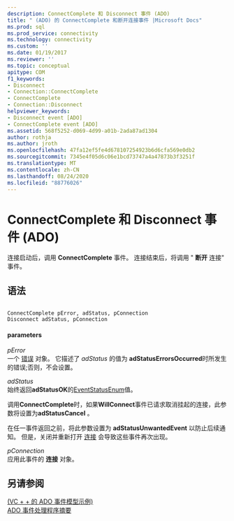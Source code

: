 ```yaml
---
description: ConnectComplete 和 Disconnect 事件 (ADO)
title: " (ADO) 的 ConnectComplete 和断开连接事件 |Microsoft Docs"
ms.prod: sql
ms.prod_service: connectivity
ms.technology: connectivity
ms.custom: ''
ms.date: 01/19/2017
ms.reviewer: ''
ms.topic: conceptual
apitype: COM
f1_keywords:
- Disconnect
- Connection::ConnectComplete
- ConnectComplete
- Connection::Disconnect
helpviewer_keywords:
- Disconnect event [ADO]
- ConnectComplete event [ADO]
ms.assetid: 568f5252-d069-4d99-a01b-2ada87ad1304
author: rothja
ms.author: jroth
ms.openlocfilehash: 47fa12ef5fe4d678107254923b6d6cfa569e0db2
ms.sourcegitcommit: 7345e4f05d6c06e1bcd73747a4a47873b3f3251f
ms.translationtype: MT
ms.contentlocale: zh-CN
ms.lasthandoff: 08/24/2020
ms.locfileid: "88776026"
---
```

# <a name="connectcomplete-and-disconnect-events-ado"></a>ConnectComplete 和 Disconnect 事件 (ADO)
连接启动后，调用 **ConnectComplete** 事件。 连接结束后，将调用 " **断开** 连接" 事件。  
  
## <a name="syntax"></a>语法  
  
```  
  
ConnectComplete pError, adStatus, pConnection  
Disconnect adStatus, pConnection  
```  
  
#### <a name="parameters"></a>parameters  
 *pError*  
 一个 [错误](./error-object.md) 对象。 它描述了 *adStatus* 的值为 **adStatusErrorsOccurred**时所发生的错误;否则，不会设置。  
  
 *adStatus*  
 始终返回**adStatusOK**的[EventStatusEnum](./eventstatusenum.md)值。  
  
 调用**ConnectComplete**时，如果**WillConnect**事件已请求取消挂起的连接，此参数将设置为**adStatusCancel** 。  
  
 在任一事件返回之前，将此参数设置为 **adStatusUnwantedEvent** 以防止后续通知。 但是，关闭并重新打开 [连接](./connection-object-ado.md) 会导致这些事件再次出现。  
  
 *pConnection*  
 应用此事件的 **连接** 对象。  
  
## <a name="see-also"></a>另请参阅  
 [ (VC + + 的 ADO 事件模型示例) ](./ado-events-model-example-vc.md)   
 [ADO 事件处理程序摘要](../../guide/data/ado-event-handler-summary.md)